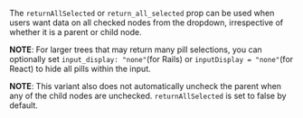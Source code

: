 The `returnAllSelected` or `return_all_selected` prop can be used when users want data on all checked nodes from the dropdown, irrespective of whether it is a parent or child node. 

__NOTE__: For larger trees that may return many pill selections, you can optionally set `input_display: "none"`(for Rails) or `inputDisplay = "none"`(for React) to hide all pills within the input.

__NOTE__: This variant also does not automatically uncheck the parent when any of the child nodes are unchecked. `returnAllSelected` is set to false by default. 